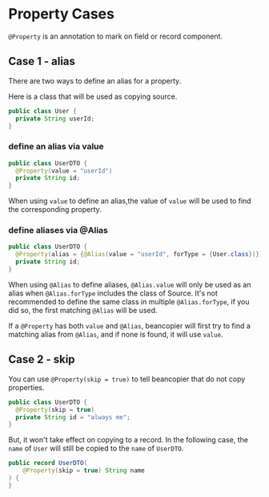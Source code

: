 # Property Cases

`@Property` is an annotation to mark on field or record component.

## Case 1 - alias

There are two ways to define an alias for a property.

Here is a class that will be used as copying source.

```java
public class User {
  private String userId;
}
```

### define an alias via value

```java
public class UserDTO {
  @Property(value = "userId")
  private String id;
}
```

When using `value` to define an alias,the value of `value` will be used to find the corresponding
property.

### define aliases via @Alias

```java
public class UserDTO {
  @Property(alias = {@Alias(value = "userId", forType = {User.class})})
  private String id;
}
```

When using `@Alias` to define aliases, `@Alias.value` will only be used as an alias when `@Alias.forType` includes the
class of Source. It's not recommended to define the same class in multiple `@Alias.forType`, if you did so, the first
matching `@Alias` will be used.

If a `@Property` has both `value` and `@Alias`, beancopier will first try to find a matching alias from `@Alias`,
and if none is found, it will use `value`.

## Case 2 - skip

You can use `@Property(skip = true)` to tell beancopier that do not copy properties.

```java
public class UserDTO {
  @Property(skip = true)
  private String id = "always me";
}
```

But, it won't take effect on copying to a record. In the following case, the `name` of `User` will still be copied to
the `name` of `UserDTO`.

```java
public record UserDTO(
    @Property(skip = true) String name
) {
}
```